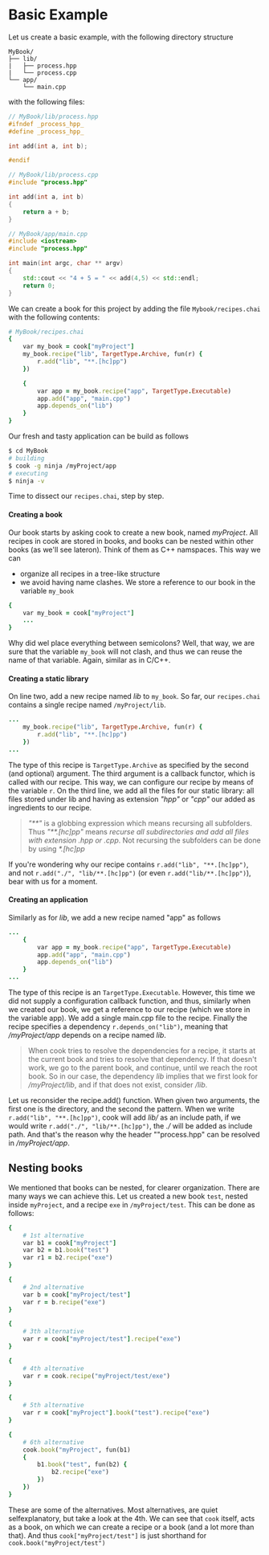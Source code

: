 # Basic Example

Let us create a basic example, with the following directory structure
~~~
MyBook/
├── lib/
|   ├── process.hpp
|   └── process.cpp
└── app/
    └── main.cpp
~~~

with the following files:

```c++
// MyBook/lib/process.hpp 
#ifndef _process_hpp_
#define _process_hpp_

int add(int a, int b);

#endif
```
```c++
// MyBook/lib/process.cpp
#include "process.hpp"

int add(int a, int b)
{
    return a + b;
}
```
```c++
// MyBook/app/main.cpp
#include <iostream>
#include "process.hpp"

int main(int argc, char ** argv)
{
    std::cout << "4 + 5 = " << add(4,5) << std::endl;
    return 0;
}
```

We can create a book for this project by adding the file `Mybook/recipes.chai` with the following contents:
```ruby
# MyBook/recipes.chai
{
    var my_book = cook["myProject"]
    my_book.recipe("lib", TargetType.Archive, fun(r) {
        r.add("lib", "**.[hc]pp")
    })

    {
        var app = my_book.recipe("app", TargetType.Executable)
        app.add("app", "main.cpp")
        app.depends_on("lib")
    }
}
```

Our fresh and tasty application can be build as follows
```bash
$ cd MyBook
# building
$ cook -g ninja /myProject/app
# executing
$ ninja -v
```

Time to dissect our `recipes.chai`, step by step.

#### Creating a book

Our book starts by asking cook to create a new book, named _myProject_. All recipes in cook are stored in books, and books can be nested within other books (as we'll see lateron). Think of them as C++ namspaces. This way we can
 * organize all recipes in a tree-like structure
 * we avoid having name clashes.
We store a reference to our book in the variable `my_book`
```ruby
{
    var my_book = cook["myProject"]
    ...
}
```
Why did wel place everything between semicolons? Well, that way, we are sure that the variable `my_book` will not clash, and thus we can reuse the name of that variable. Again, similar as in C/C++. 

#### Creating a static library

On line two, add a new recipe named _lib_ to `my_book`. So far, our `recipes.chai` contains a single recipe named `/myProject/lib`. 
```ruby
...
    my_book.recipe("lib", TargetType.Archive, fun(r) {
        r.add("lib", "**.[hc]pp")
    })
...
```
The type of this recipe is `TargetType.Archive` as specified by the second (and optional) argument. The third argument is a callback functor, which is called with our recipe. This way, we can configure our recipe by means of the variable `r`. On the third line, we add all the files for our static library: all files stored under lib and having as extension _"hpp"_ or _"cpp"_ our added as ingredients to our recipe. 

> _"**"_ is a globbing expression which means recursing all subfolders. Thus _"**.[hc]pp"_ means _recurse all subdirectories and add all files with extension .hpp or .cpp_. Not recursing the subfolders can be done by using _*.[hc]pp_

If you're wondering why our recipe contains `r.add("lib", "**.[hc]pp")`, and not `r.add("./", "lib/**.[hc]pp")` (or even `r.add("lib/**.[hc]pp")`), bear with us for a moment. 

#### Creating an application

Similarly as for _lib_, we add a new recipe named "app" as follows
```ruby
...
    {
        var app = my_book.recipe("app", TargetType.Executable)
        app.add("app", "main.cpp")
        app.depends_on("lib")
    }
...
```
The type of this recipe is an `TargetType.Executable`. However, this time we did not supply a configuration callback function, and thus, similarly when we created our book, we get a reference to our recipe (which we store in the variable app). We add a single main.cpp file to the recipe. Finally the recipe specifies a dependency `r.depends_on("lib")`, meaning that _/myProject/app_ depends on a recipe named _lib_. 

> When cook tries to resolve the dependencies for a recipe, it starts at the current book and tries to resolve that dependency. If that doesn't work, we go to the parent book, and continue, until we reach the root book. So in our case, the dependency _lib_ implies that we first look for _/myProject/lib_, and if that does not exist, consider _/lib_. 

Let us reconsider the recipe.add() function. When given two arguments, the first one is the directory, and the second the pattern. When we write `r.add("lib", "**.[hc]pp")`, cook will add _lib/_ as an include path, if we would write `r.add("./", "lib/**.[hc]pp")`, the _./_ will be added as include path. And that's the reason why the header ""process.hpp" can be resolved in _/myProject/app_.


## Nesting books 

We mentioned that books can be nested, for clearer organization. There are many ways we can achieve this. Let us created a new book `test`, nested inside `myProject`, and a recipe `exe` in `/myProject/test`. This can be done as follows:
```ruby
{
    # 1st alternative
    var b1 = cook["myProject"]
    var b2 = b1.book("test")
    var r1 = b2.recipe("exe")
}

{
    # 2nd alternative
    var b = cook["myProject/test"]
    var r = b.recipe("exe")
}

{
    # 3th alternative
    var r = cook["myProject/test"].recipe("exe")
}

{
    # 4th alternative
    var r = cook.recipe("myProject/test/exe")
}

{
    # 5th alternative
    var r = cook["myProject"].book("test").recipe("exe")
}

{
    # 6th alternative
    cook.book("myProject", fun(b1)
    {
        b1.book("test", fun(b2) {
            b2.recipe("exe")
        })
    })
}
```
These are some of the alternatives. Most alternatives, are quiet selfexplanatory, but take a look at the 4th. We can see that `cook` itself, acts as a book, on which we can create a recipe or a book (and a lot more than that). And thus `cook["myProject/test"]` is just shorthand for `cook.book("myProject/test")`
